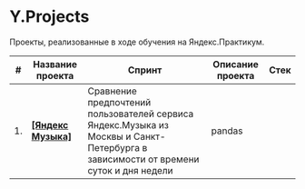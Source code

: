 # Y.Projects

Проекты, реализованные в ходе обучения на Яндекс.Практикум.

| #    | Название проекта  |   Спринт            | Описание проекта             | Стек                                                         |
| ---- | ---------------------------|--------------------------------- | --------------------------------------- | -------------------------------------- |
| 1.   | [<b>[Яндекс Музыка]</b>]([https://github.com/aq2003/Portfolio/tree/main/Gold%20Recovery) |Сравнение предпочтений пользователей сервиса Яндекс.Музыка из Москвы и Санкт-Петербурга в зависимости от времени суток и дня недели | pandas      |
